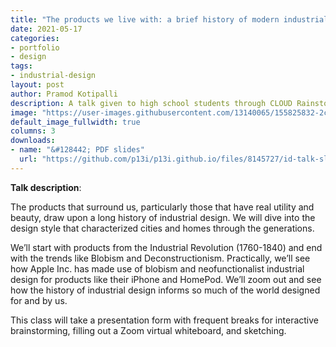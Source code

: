 ```yaml
---
title: "The products we live with: a brief history of modern industrial design"
date: 2021-05-17
categories:
- portfolio
- design
tags:
- industrial-design
layout: post
author: Pramod Kotipalli
description: A talk given to high school students through CLOUD Rainstorm (a Splash program run by Learning Unlimited)
image: "https://user-images.githubusercontent.com/13140065/155825832-2c4552b8-ebd3-425c-99f1-88cff4765e7a.png"
default_image_fullwidth: true
columns: 3
downloads:
- name: "&#128442; PDF slides"
  url: "https://github.com/p13i/p13i.github.io/files/8145727/id-talk-slides.pdf"
---
```


**Talk description**:

The products that surround us, particularly those that have real utility and 
beauty, draw upon a long history of industrial design. We will dive into the 
design style that characterized cities and homes through the generations. 

We’ll start with products from the Industrial Revolution (1760-1840) and end 
with the trends like Blobism and Deconstructionism. Practically, we’ll see how 
Apple Inc. has made use of blobism and neofunctionalist industrial design for 
products like their iPhone and HomePod. We’ll zoom out and see how the history 
of industrial design informs so much of the world designed for and by us.

This class will take a presentation form with frequent breaks for interactive 
brainstorming, filling out a Zoom virtual whiteboard, and sketching.
